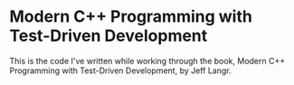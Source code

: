 Modern C++ Programming with Test-Driven Development
===================================================

This is the code I've written while working through the book, Modern C++ Programming with Test-Driven Development, by Jeff Langr.
